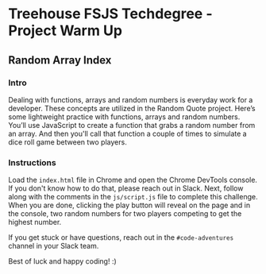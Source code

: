 
# Treehouse FSJS Techdegree - Project Warm Up

## Random Array Index

### Intro

Dealing with functions, arrays and random numbers is everyday work for a developer.  These concepts are utilized in the Random Quote project. Here’s some lightweight practice with functions, arrays and random numbers.  You’ll use JavaScript to create a function that grabs a random number from an array.  And then you'll call that function a couple of times to simulate a dice roll game between two players.

### Instructions

 Load the `index.html` file in Chrome and open the Chrome DevTools console.  If you don't know how to do that, please reach out in Slack.  Next, follow along with the comments in the `js/script.js` file to complete this challenge.  When you are done, clicking the play button will reveal on the page and in the console, two random numbers for two players competing to get the highest number.

If you get stuck or have questions, reach out in the `#code-adventures` channel in your Slack team.

Best of luck and happy coding! :)